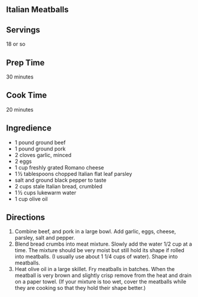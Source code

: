## Italian Meatballs 

## Servings 

18 or so

## Prep Time 

30 minutes 

## Cook Time 

20 minutes 

## Ingredience

* 1 pound ground beef
* 1 pound ground pork
* 2 cloves garlic, minced
* 2 eggs
* 1 cup freshly grated Romano cheese
* 1 ½ tablespoons chopped Italian flat leaf parsley
* salt and ground black pepper to taste
* 2 cups stale Italian bread, crumbled
* 1 ½ cups lukewarm water
* 1 cup olive oil 
 
## Directions

1. Combine beef, and pork in a large bowl. Add garlic, eggs, cheese, parsley, salt and pepper.
2. Blend bread crumbs into meat mixture. Slowly add the water 1/2 cup at a time. The mixture should be very moist but still hold its shape if rolled into meatballs. (I usually use about 1 1/4 cups of water). Shape into meatballs.
3. Heat olive oil in a large skillet. Fry meatballs in batches. When the meatball is very brown and slightly crisp remove from the heat and drain on a paper towel. (If your mixture is too wet, cover the meatballs while they are cooking so that they hold their shape better.)

